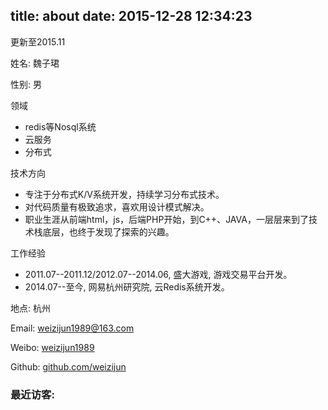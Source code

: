 title: about
date: 2015-12-28 12:34:23
---
更新至2015.11

姓名: 魏子珺

性别: 男

领域

*	redis等Nosql系统
*	云服务
*	分布式

技术方向

*	专注于分布式K/V系统开发，持续学习分布式技术。
*	对代码质量有极致追求，喜欢用设计模式解决。
*	职业生涯从前端html，js，后端PHP开始，到C++、JAVA，一层层来到了技术栈底层，也终于发现了探索的兴趣。

工作经验

*	2011.07--2011.12/2012.07--2014.06, 盛大游戏, 游戏交易平台开发。
*	2014.07--至今, 网易杭州研究院, 云Redis系统开发。

地点: 杭州

Email: weizijun1989@163.com

Weibo: [weizijun1989](http://weibo.com/weizijun1989)

Github: [github.com/weizijun](https://github.com/weizijun)

### 最近访客: 

<div class="ds-recent-visitors" data-num-items="28" data-avatar-size="42" id="ds-recent-visitors"></div>